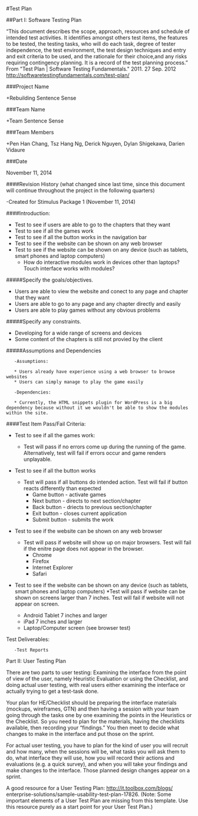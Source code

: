 #Test Plan

##Part I:  Software Testing Plan 

“This document describes the scope, approach, resources and schedule of intended test activities. It identifies amongst others test items, the features to be tested, the testing tasks, who will do each task, degree of tester independence, the test environment, the test design techniques and entry and exit criteria to be used, and the rationale for their choice,and any risks requiring contingency planning. It is a record of the test planning process.” From "Test Plan | Software Testing Fundamentals." 2011. 27 Sep. 2012 <http://softwaretestingfundamentals.com/test-plan/>
 

###Project Name

+Rebuilding Sentence Sense

###Team Name

+Team Sentence Sense

###Team Members

+Pen Han Chang, Tsz Hang Ng, Derick Nguyen, Dylan Shigekawa, Darien Vidaure

###Date

November 11, 2014


####Revision History (what changed since last time, since this document will continue throughout the project in the following quarters)

-Created for Stimulus Package 1 (November 11, 2014)
 
####Introduction:

* Test to see if users are able to go to the chapters that they want
* Test to see if all the games work
* Test to see if all the button works in the navigation bar
* Test to see if the website can be shown on any web browser
* Test to see if the website can be shown on any device (such as tablets, smart phones and laptop computers)
  * How do interactive modules work in devices other than laptops? Touch interface works with modules?

#####Specify the goals/objectives.

* Users are able to view the website and conect to any page and chapter that they want
* Users are able to go to any page and any chapter directly and easily
* Users are able to play games without any obvious problems

#####Specify any constraints.

* Developing for a wide range of screens and devices
* Some content of the chapters is still not provied by the client

#####Assumptions and Dependencies

       -Assumptions:

       * Users already have experience using a web browser to browse websites
       * Users can simply manage to play the game easily

       -Dependencies:
       
       * Currently, the HTML snippets plugin for WordPress is a big dependency because without it we wouldn't be able to show the modules within the site.



####Test Item Pass/Fail Criteria:

* Test to see if all the games work:
  * Test will pass if no errors come up during the running of the game. Alternatively, test will fail if errors occur and game renders unplayable.
* Test to see if all the button works
  * Test will pass if all buttons do intended action. Test will fail if button reacts differently than expected
    * Game button - activate games
    * Next button - directs to next section/chapter
    * Back button - driects to previous section/chapter
    * Exit button - closes current application
    * Submit button - submits the work

* Test to see if the website can be shown on any web browser
  * Test will pass if website will show up on major browsers. Test will fail if the enitre page does not appear in the browser.
    * Chrome
    * Firefox
    * Internet Explorer
    * Safari
* Test to see if the website can be shown on any device (such as tablets, smart phones and laptop computers)
  *Test will pass if website can be shown on screens larger than 7 inches. Test will fail if website will not appear on screen.
    * Android Tablet 7 inches and larger
    * iPad 7 inches and larger
    * Laptop/Computer screen (see browser test)


Test Deliverables:

       -Test Reports

 

Part II:  User Testing Plan

 

There are two parts to user testing:  Examining the interface from the point of view of the user, namely Heuristic Evaluation or using the Checklist, and doing actual user testing, with real users either examining the interface or actually trying to get a test-task done.

 

Your plan for HE/Checklist should be preparing the interface materials (mockups, wireframes, GTN) and then having a session with your team going through the tasks one by one examining the points in the Heuristics or the Checklist.  So you need to plan for the materials, having the checklists available, then recording your “findings.”  You then meet to decide what changes to make in the interface and put those on the sprint.

 

For actual user testing, you have to plan for the kind of user you will recruit and how many, when the sessions will be, what tasks you will ask them to do, what interface they will use, how you will record their actions and evaluations (e.g. a quick survey), and when you will take your findings and make changes to the interface.  Those planned design changes appear on a sprint.

A good resource for a User Testing Plan: http://it.toolbox.com/blogs/<wbr />enterprise-solutions/sample-<wbr />usability-test-plan-17826. (Note: Some important elements of a User Test Plan are missing from this template. Use this resource purely as a start point for your User Test Plan.) 
